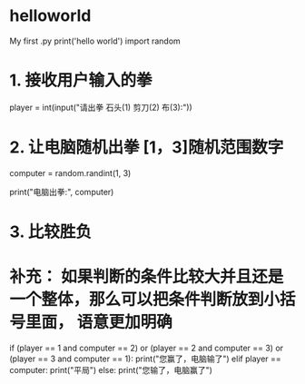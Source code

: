 # helloworld
My first .py
print('hello world')
import random

# 1. 接收用户输入的拳
player = int(input("请出拳 石头(1) 剪刀(2) 布(3):"))

# 2. 让电脑随机出拳 [1，3]随机范围数字
computer = random.randint(1, 3)

print("电脑出拳:", computer)
# 3. 比较胜负

# 补充： 如果判断的条件比较大并且还是一个整体，那么可以把条件判断放到小括号里面， 语意更加明确
if (player == 1 and computer == 2) or (player == 2 and computer == 3) or (player == 3 and computer == 1):
    print("您赢了，电脑输了")
elif player == computer:
    print("平局")
else:
    print("您输了，电脑赢了")
